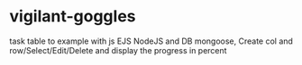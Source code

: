 # vigilant-goggles
task table to example with js EJS NodeJS and DB mongoose, 
Create col and row/Select/Edit/Delete and display the progress in percent 
